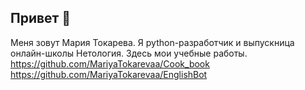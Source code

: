 ## Привет 👋
Меня зовут Мария Токарева. Я python-разработчик и выпускница онлайн-школы Нетология.
Здесь мои учебные работы.
https://github.com/MariyaTokarevaa/Cook_book
https://github.com/MariyaTokarevaa/EnglishBot
<!--
**MariyaTokarevaa/MariyaTokarevaa** is a ✨ _special_ ✨ repository because its `README.md` (this file) appears on your GitHub profile.

My name is Mariya. I'm backend python developer:

- 🔭 I’m currently working on ...
- 🌱 I’m currently learning ...
- 👯 I’m looking to collaborate on ...
- 🤔 I’m looking for help with ...
- 💬 Ask me about ...
- 📫 How to reach me: ...
- 😄 Pronouns: ...
- ⚡ Fun fact: ...
-->
